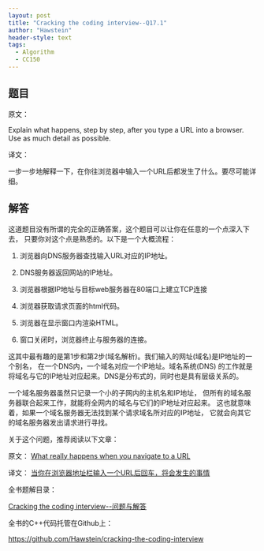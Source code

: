 ```yaml
---
layout: post
title: "Cracking the coding interview--Q17.1"
author: "Hawstein"
header-style: text
tags:
  - Algorithm
  - CC150
---
```


## 题目

原文：

Explain what happens, step by step, after you type a URL into a 
browser. Use as much detail as possible.

译文：

一步一步地解释一下，在你往浏览器中输入一个URL后都发生了什么。要尽可能详细。

## 解答

这道题目没有所谓的完全的正确答案，这个题目可以让你在任意的一个点深入下去，
只要你对这个点是熟悉的。以下是一个大概流程：

1. 浏览器向DNS服务器查找输入URL对应的IP地址。

1. DNS服务器返回网站的IP地址。

1. 浏览器根据IP地址与目标web服务器在80端口上建立TCP连接

1. 浏览器获取请求页面的html代码。

1. 浏览器在显示窗口内渲染HTML。

1. 窗口关闭时，浏览器终止与服务器的连接。

这其中最有趣的是第1步和第2步(域名解析)。我们输入的网址(域名)是IP地址的一个别名，
在一个DNS内，一个域名对应一个IP地址。域名系统(DNS)
的工作就是将域名与它的IP地址对应起来。DNS是分布式的，同时也是具有层级关系的。

一个域名服务器虽然只记录一个小的子网内的主机名和IP地址，
但所有的域名服务器联合起来工作，就能将全网内的域名与它们的IP地址对应起来。
这也就意味着，如果一个域名服务器无法找到某个请求域名所对应的IP地址，
它就会向其它的域名服务器发出请求进行寻找。

关于这个问题，推荐阅读以下文章：

原文：
[What really happens when you navigate to a URL](http://igoro.com/archive/what-really-happens-when-you-navigate-to-a-url/)

译文：
[当你在浏览器地址栏输入一个URL后回车，将会发生的事情](http://www.cnblogs.com/panxueji/archive/2013/05/12/3073924.html)


全书题解目录：

[Cracking the coding interview--问题与解答](/2013/03/14/ctci-solutions-contents/)

全书的C++代码托管在Github上：

<https://github.com/Hawstein/cracking-the-coding-interview>
